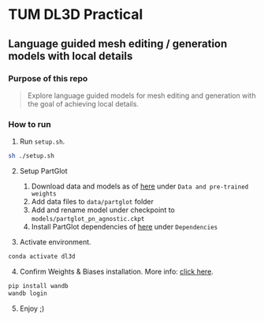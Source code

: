 # TUM DL3D Practical
## Language guided mesh editing / generation models with local details

### Purpose of this repo

> Explore language guided models for mesh editing and generation with the goal of achieving local details. 

### How to run

1. Run `setup.sh`.

```bash
sh ./setup.sh
```

2. Setup PartGlot 

    1. Download data and models as of [here](Baselines/PartGlot/README.md) under `Data and pre-trained weights`
    2. Add data files to `data/partglot` folder
    3. Add and rename model under checkpoint to `models/partglot_pn_agnostic.ckpt`
    4. Install PartGlot dependencies of [here](Baselines/PartGlot/README.md) under `Dependencies`

3. Activate environment.

```bash
conda activate dl3d
```

4. Confirm Weights & Biases installation. More info: [click here](https://wandb.ai/quickstart/pytorch).

```bash
pip install wandb
wandb login
```

5. Enjoy ;)
